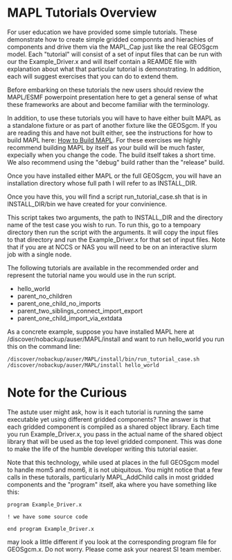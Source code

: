 # MAPL Tutorials Overview

For user education we have provided some simple tutorials. These demonstrate how to create simple gridded componnts and hierachies of components and drive them via the MAPL_Cap just like the real GEOSgcm model. Each "tutorial" will consist of a set of input files that can be run with our the Example_Driver.x and will itself contain a REAMDE file with explanation about what that particular tutorial is demonstrating. In addition, each will suggest exercises that you can do to extend them.

Before embarking on these tutorials the new users should review the MAPL/ESMF powerpoint presentation here to get a general sense of what these frameworks are about and become familiar with the terminology.

In addition, to use these tutorials you will have to have either built MAPL as a standalone fixture or as part of another fixture like the GEOSgcm. If you are reading this and have not built either, see the instructions for how to build MAPL here: [How to Build MAPL](https://github.com/GEOS-ESM/MAPL/wiki/Building-and-Testing-MAPL-as-a-standalone). For these exercises we highly recommend building MAPL by itself as your build will be much faster, expecially when you change the code. The build itself takes a short time. We also recommend using the "debug" build rather than the "release" build.

Once you have installed either MAPL or the full GEOSgcm, you will have an installation directory whose full path I will refer to as INSTALL_DIR.

Once you have this, you will find a script run_tutorial_case.sh that is in INSTALL_DIR/bin we have created for your convinience.

This script takes two arguments, the path to INSTALL_DIR and the directory name of the test case you wish to run. To run this, go to a tempoary directory then run the script with the arguments. It will copy the input files to that directory and run the Example_Driver.x for that set of input files. Note that if you are at NCCS or NAS you will need to be on an interactive slurm job with a single node.

The following tutorials are available in the recommended order and represent the tutorial name you would use in the run script.
- hello_world
- parent_no_children
- parent_one_child_no_imports
- parent_two_siblings_connect_import_export
- parent_one_child_import_via_extdata


As a concrete example, suppose you have installed MAPL here at /discover/nobackup/auser/MAPL/install and want to run hello_world you run this on the command line:

```
/discover/nobackup/auser/MAPL/install/bin/run_tutorial_case.sh /discover/nobackup/auser/MAPL/install hello_world
```


# Note for the Curious
The astute user might ask, how is it each tutorial is running the same executable yet using different gridded components? The answer is that each gridded component is compiled as a shared object library. Each time you run Example_Driver.x, you pass in the actual name of the shared object library that will be used as the top level gridded component. This was done to make the life of the humble developer writing this tutorial easier. 

Note that this technology, while used at places in the full GEOSgcm model to handle mom5 and mom6, it is not ubiquitous.  You might notice that a few calls in these tutorails, particularly MAPL_AddChild calls in most gridded components and the "program" itself, aka where you have something like this:
```
program Example_Driver.x

! we have some source code

end program Example_Driver.x
```
may look a little different if you look at the corresponding program file for GEOSgcm.x. Do not worry. Please come ask your nearest SI team member.
